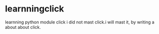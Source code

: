 # learnningclick
learnning python module click
i did not mast click.i will mast it, by writing a about about click.
